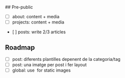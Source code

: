 ## Pre-public
- [ ] about: content + media
- [ ] projects: content + media
- [ ] posts: write 2/3 articles

## Roadmap
- [ ] post: diferents plantilles depenent de la categoria/tag
- [ ] post: una imatge per post i fer layout
- [ ] global: use <Img /> for static images